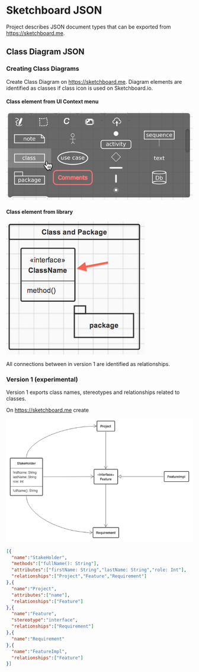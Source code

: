 Sketchboard JSON
================

Project describes JSON document types that can be exported from https://sketchboard.me.

Class Diagram JSON
------------------

### Creating Class Diagrams

Create Class Diagram on https://sketchboard.me. Diagram elements are identified as classes if class icon is used on Sketchboard.io.

#### Class element from UI Context menu
![Class Element from UI Context Menu](img/class-icon.png)

#### Class element from library
![Class Element from Library](img/class-icon-from-library.png)

All connections between in version 1 are identified as relationships.

### Version 1 (experimental)

Version 1 exports class names, stereotypes and relationships related to classes. 

On https://sketchboard.me create

![Sample Sketch Class Diagram](img/sample-sketch.png)

```json
[{
  "name":"StakeHolder",
  "methods":["fullName(): String"],
  "attributes":["firstName: String","lastName: String","role: Int"],
  "relationships":["Project","Feature","Requirement"]
},{
  "name":"Project",
  "attributes":["name"],
  "relationships":["Feature"]
},{
  "name":"Feature",
  "stereotype":"interface",
  "relationships":["Requirement"]
},{
  "name":"Requirement"
},{
  "name":"FeatureImpl",
  "relationships":["Feature"]
}]
```
